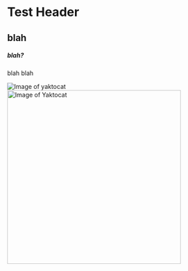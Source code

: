 # Test Header
## blah
##### blah?
blah blah

![Image of yaktocat](https://octodex.github.com/images/yaktocat.png)
<img alt="Image of Yaktocat" src=https://octodex.github.com/images/yaktocat.png width=400>
